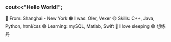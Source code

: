 ### cout<<"Hello World!";

🔴 From: Shanghai - New York
🟠 I was: OIer, Vexer
🟡 Skills: C++, Java, Python, html/css
🟢 Learning: mySQL, Matlab, Swift
🔵 I love sleeping
🟣 想练丹

<!--
**emerisly/emerisly** is a ✨ _special_ ✨ repository because its `README.md` (this file) appears on your GitHub profile.

Here are some ideas to get you started:

- 🔭 I’m currently working on ...
- 🌱 I’m currently learning ...
- 👯 I’m looking to collaborate on ...
- 🤔 I’m looking for help with ...
- 💬 Ask me about ...
- 📫 How to reach me: ...
- 😄 Pronouns: ...
- ⚡ Fun fact: ...
-->
